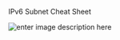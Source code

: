 IPv6 Subnet Cheat Sheet

![enter image description here](https://gerobakit.files.wordpress.com/2009/06/ipv61.jpg)
<!--stackedit_data:
eyJoaXN0b3J5IjpbMjAwNzA3NDcwMiwtMTkzMjQ0ODI5NV19
-->